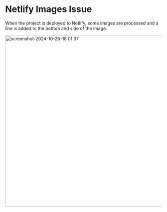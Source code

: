 # Netlify Images Issue

When the project is deployed to Netlify, some images are processed and a line
is added to the bottom and side of the image.

<img width="548" alt="screenshot-2024-10-26-18 01 37" src="https://github.com/user-attachments/assets/11ab92e1-c6db-44b4-b5e8-842fb20283f5">
